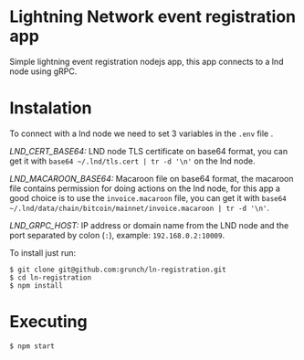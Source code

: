 # Lightning Network event registration app

Simple lightning event registration nodejs app, this app connects to a lnd node using gRPC.

# Instalation

To connect with a lnd node we need to set 3 variables in the `.env` file .

_LND_CERT_BASE64:_ LND node TLS certificate on base64 format, you can get it with `base64 ~/.lnd/tls.cert | tr -d '\n'` on the lnd node.

_LND_MACAROON_BASE64:_ Macaroon file on base64 format, the macaroon file contains permission for doing actions on the lnd node, for this app a good choice is to use the `invoice.macaroon` file, you can get it with `base64 ~/.lnd/data/chain/bitcoin/mainnet/invoice.macaroon | tr -d '\n'`.

_LND_GRPC_HOST:_ IP address or domain name from the LND node and the port separated by colon (`:`), example: `192.168.0.2:10009`.

To install just run:

```
$ git clone git@github.com:grunch/ln-registration.git
$ cd ln-registration
$ npm install
```

# Executing

```
$ npm start
```

